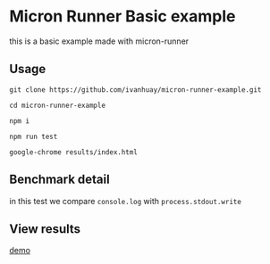 # Micron Runner Basic example

this is a basic example made with micron-runner



## Usage

```
git clone https://github.com/ivanhuay/micron-runner-example.git

cd micron-runner-example

npm i

npm run test

google-chrome results/index.html

```

## Benchmark detail
in this test we compare `console.log` with `process.stdout.write`


## View results
[demo](https://ivanhuay.github.io/micron-runner-example/)
